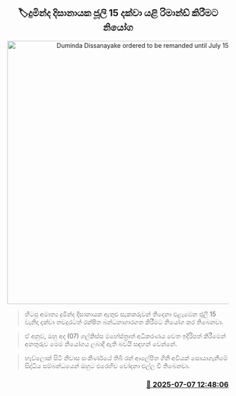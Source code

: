 <p align='center'><b><h2 align='center' title='Duminda Dissanayake ordered to be remanded until July 15'>🏷දුමින්ද දිසානායක ජූලි 15 දක්වා යළි රිමාන්ඩ් කිරීමට නියෝග</h2></b></p>
<p align='center'><img src='https://helakuru.sgp1.cdn.digitaloceanspaces.com/esana/images/lib/duminda-dissanayake-archived.jpg' width='600' alt='Duminda Dissanayake ordered to be remanded until July 15'></p>

> හිටපු අමාත්‍ය දුමින්ද දිසානායක ඇතුළු සැකකරුවන් තිදෙනා එළැඹෙන ජූලි 15 වැනිදා දක්වා තවදුරටත් රක්ෂිත බන්ධනාගාරගත කිරීමට නියෝග කර තිබෙනවා.

> ඒ අනුව, ඔහු අද (07) ගල්කිස්ස මහේස්ත්‍රාත් අධිකරණය වෙත ඉදිරිපත් කිරීමෙන් අනතුරුව මෙම නියෝගය ලබාදී ඇති බවයි සඳහන් වෙන්නේ.

> හැව්ලොක් සිටි නිවාස සංකීර්ණයේ තිබී රන් ආලේපිත ගිනි අවියක් සොයාගැනීමේ සිද්ධිය සම්බන්ධයෙන් ඔහුට එරෙහිව චෝදනා එල්ල වී තිබෙනවා.



<h3 align='right'><a href='https://www.helakuru.lk/esana/p/111650/'>📅 2025-07-07 12:48:06</a></h3>
